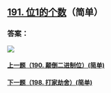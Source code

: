 ## [191. 位1的个数](https://leetcode-cn.com/problems/number-of-1-bits/)（简单）





### 答案：



![](https://img-blog.csdnimg.cn/20200807155236311.png)

#### [上一题（190. 颠倒二进制位）(简单)](https://github.com/sdwwld/leetCode/blob/master/src/main/java/com/wld/java/leetcode/leetCode0190.md)

#### [下一题（198. 打家劫舍）(简单)](https://github.com/sdwwld/leetCode/blob/master/src/main/java/com/wld/java/leetcode/leetCode0198.md)